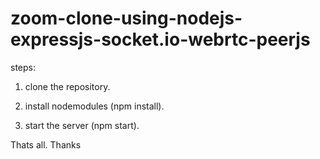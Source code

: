 # zoom-clone-using-nodejs-expressjs-socket.io-webrtc-peerjs

steps: 

1) clone the repository.

2) install nodemodules (npm install).

3) start the server (npm start).

Thats all. Thanks
